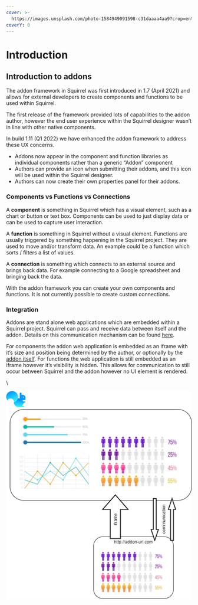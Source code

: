 ```yaml
---
cover: >-
  https://images.unsplash.com/photo-1584949091598-c31daaaa4aa9?crop=entropy&cs=srgb&fm=jpg&ixid=MnwxOTcwMjR8MHwxfHNlYXJjaHwxMHx8ZGV2ZWxvcGVyfGVufDB8fHx8MTY1MjE3Mzk3Ng&ixlib=rb-1.2.1&q=85
coverY: 0
---
```


# Introduction

## Introduction to addons <a href="#inlineextension-introduction-to-addons" id="inlineextension-introduction-to-addons"></a>

The addon framework in Squirrel was first introduced in 1.7 (April 2021) and allows for external developers to create components and functions to be used within Squirrel.

The first release of the framework provided lots of capabilities to the addon author, however the end user experience within the Squirrel designer wasn’t in line with other native components.&#x20;

In build 1.11 (Q1 2022) we have enhanced the addon framework to address these UX concerns.

* Addons now appear in the component and function libraries as individual components rather than a generic “Addon” component
* Authors can provide an icon when submitting their addons, and this icon will be used within the Squirrel designer.
* Authors can now create their own properties panel for their addons.

### Components vs Functions vs Connections

A **component** is something in Squirrel which has a visual element, such as a chart or button or text box. Components can be used to just display data or can be used to capture user interaction.

A **function** is something in Squirrel without a visual element. Functions are usually triggered by something happening in the Squirrel project. They are used to move and/or transform data. An example could be a function which sorts / filters a list of values.

A **connection** is something which connects to an external source and brings back data. For example connecting to a Google spreadsheet and bringing back the data.

&#x20;

With the addon framework you can create your own components and functions. It is not currently possible to create custom connections.

### Integration <a href="#integration" id="integration"></a>

Addons are stand alone web applications which are embedded within a Squirrel project. Squirrel can pass and receive data between itself and the addon. Details on this communication mechanism can be found [here](building-an-addon/communication.md#inlineextension-communication-overview).

For components the addon web application is embedded as an iframe with it’s size and position being determined by the author, or optionally by the [addon itself](building-an-addon/communication.md#resizing-and-repositioning-in-squirrel). For functions the web application is still embedded as an iframe however it’s visibility is hidden. This allows for communication to still occur between Squirrel and the addon however no UI element is rendered.

\


![](<.gitbook/assets/image (5).png>)
